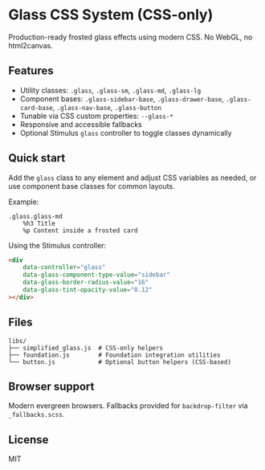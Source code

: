 # Glass CSS System (CSS-only)

Production-ready frosted glass effects using modern CSS. No WebGL, no html2canvas.

## Features

- Utility classes: `.glass`, `.glass-sm`, `.glass-md`, `.glass-lg`
- Component bases: `.glass-sidebar-base`, `.glass-drawer-base`, `.glass-card-base`, `.glass-nav-base`, `.glass-button`
- Tunable via CSS custom properties: `--glass-*`
- Responsive and accessible fallbacks
- Optional Stimulus `glass` controller to toggle classes dynamically

## Quick start

Add the `glass` class to any element and adjust CSS variables as needed, or use component base classes for common layouts.

Example:

```haml
.glass.glass-md
    %h3 Title
    %p Content inside a frosted card
```

Using the Stimulus controller:

```html
<div
    data-controller="glass"
    data-glass-component-type-value="sidebar"
    data-glass-border-radius-value="16"
    data-glass-tint-opacity-value="0.12"
></div>
```

## Files

```text
libs/
├── simplified_glass.js  # CSS-only helpers
├── foundation.js        # Foundation integration utilities
└── button.js            # Optional button helpers (CSS-based)
```

## Browser support

Modern evergreen browsers. Fallbacks provided for `backdrop-filter` via `_fallbacks.scss`.

## License

MIT
